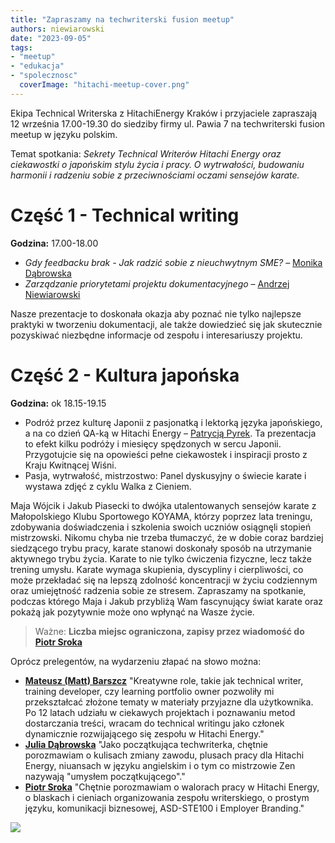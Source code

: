 ```yaml
---
title: "Zapraszamy na techwriterski fusion meetup"
authors: niewiarowski
date: "2023-09-05"
tags:
- "meetup"
- "edukacja"
- "spolecznosc"
  coverImage: "hitachi-meetup-cover.png"
---
```


Ekipa Technical Writerska z HitachiEnergy Kraków i przyjaciele zapraszają 12 września 17.00-19.30 do siedziby firmy ul. Pawia 7 na techwriterski fusion meetup w języku polskim.

<!--truncate-->

Temat spotkania: _Sekrety Technical Writerów Hitachi Energy oraz ciekawostki o japońskim stylu życia i pracy. O wytrwałości, budowaniu harmonii i radzeniu sobie z przeciwnościami oczami sensejów karate._

# Część 1 - Technical writing

**Godzina:** 17.00-18.00

* _Gdy feedbacku brak - Jak radzić sobie z nieuchwytnym SME?_ – [Monika Dąbrowska](https://www.linkedin.com/in/monika-klimek1/) 
* _Zarządzanie priorytetami projektu dokumentacyjnego_ – [Andrzej Niewiarowski](https://www.linkedin.com/in/andrzej-niewiarowski-tech-writer/)

Nasze prezentacje to doskonała okazja aby poznać nie tylko najlepsze praktyki w tworzeniu dokumentacji, ale także dowiedzieć się jak skutecznie pozyskiwać niezbędne informacje od zespołu i interesariuszy projektu.

# Część 2 - Kultura japońska

**Godzina:** ok 18.15-19.15

* Podróż przez kulturę Japonii z pasjonatką i lektorką języka japońskiego, a na co dzień QA-ką w Hitachi Energy – [Patrycją Pyrek](https://www.linkedin.com/in/patrycja-pyrek/). Ta prezentacja to efekt kilku podróży i miesięcy spędzonych w sercu Japonii. Przygotujcie się na opowieści pełne ciekawostek i inspiracji prosto z Kraju Kwitnącej Wiśni. 
* Pasja, wytrwałość, mistrzostwo: Panel dyskusyjny o świecie karate i wystawa zdjęć z cyklu Walka z Cieniem.

Maja Wójcik i Jakub Piasecki to dwójka utalentowanych sensejów karate z Małopolskiego Klubu Sportowego KOYAMA, którzy poprzez lata treningu, zdobywania doświadczenia i szkolenia swoich uczniów osiągnęli stopień mistrzowski. Nikomu chyba nie trzeba tłumaczyć, że w dobie coraz bardziej siedzącego trybu pracy, karate stanowi doskonały sposób na utrzymanie aktywnego trybu życia. Karate to nie tylko ćwiczenia fizyczne, lecz także trening umysłu. Karate wymaga skupienia, dyscypliny i cierpliwości, co może przekładać się na lepszą zdolność koncentracji w życiu codziennym oraz umiejętność radzenia sobie ze stresem.
Zapraszamy na spotkanie, podczas którego Maja i Jakub przybliżą Wam fascynujący świat karate oraz pokażą jak pozytywnie może ono wpłynąć na Wasze życie.

> Ważne: **Liczba miejsc ograniczona, zapisy przez wiadomość do [Piotr Sroka](https://www.linkedin.com/in/piotrsrokatechwriter/)**

Oprócz prelegentów, na wydarzeniu złapać na słowo można:
* [**Mateusz (Matt) Barszcz**](https://www.linkedin.com/in/mattbarszcz/) "Kreatywne role, takie jak technical writer, training developer, czy learning portfolio owner pozwoliły mi przekształcać złożone tematy w materiały przyjazne dla użytkownika. Po 12 latach udziału w ciekawych projektach i poznawaniu metod dostarczania treści, wracam do technical writingu jako członek dynamicznie rozwijającego się zespołu w Hitachi Energy."
* [**Julia Dąbrowska**](https://www.linkedin.com/in/julia-d-19a065114/) "Jako początkująca techwriterka, chętnie porozmawiam o kulisach zmiany zawodu, plusach pracy dla Hitachi Energy, niuansach w języku angielskim i o tym co mistrzowie Zen nazywają "umysłem początkującego"."
* [**Piotr Sroka**](https://www.linkedin.com/in/piotrsrokatechwriter/) "Chętnie porozmawiam o walorach pracy w Hitachi Energy, o blaskach i cieniach organizowania zespołu writerskiego, o prostym języku, komunikacji biznesowej,  ASD-STE100 i Employer Branding."

![](images/hitachi-meetup-1.png)
